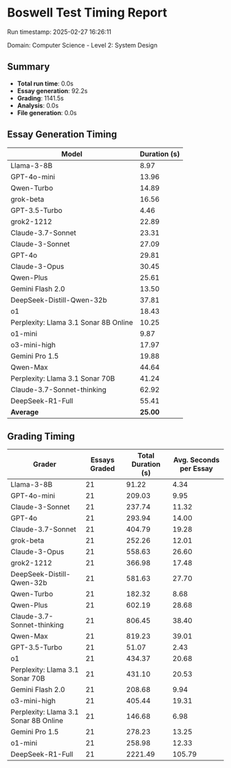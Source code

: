 # Boswell Test Timing Report

Run timestamp: 2025-02-27 16:26:11

Domain: Computer Science - Level 2: System Design

## Summary

- **Total run time**: 0.0s
- **Essay generation**: 92.2s
- **Grading**: 1141.5s
- **Analysis**: 0.0s
- **File generation**: 0.0s

## Essay Generation Timing

| Model | Duration (s) |
|-------|-------------|
| Llama-3-8B | 8.97 |
| GPT-4o-mini | 13.96 |
| Qwen-Turbo | 14.89 |
| grok-beta | 16.56 |
| GPT-3.5-Turbo | 4.46 |
| grok2-1212 | 22.89 |
| Claude-3.7-Sonnet | 23.31 |
| Claude-3-Sonnet | 27.09 |
| GPT-4o | 29.81 |
| Claude-3-Opus | 30.45 |
| Qwen-Plus | 25.61 |
| Gemini Flash 2.0 | 13.50 |
| DeepSeek-Distill-Qwen-32b | 37.81 |
| o1 | 18.43 |
| Perplexity: Llama 3.1 Sonar 8B Online | 10.25 |
| o1-mini | 9.87 |
| o3-mini-high | 17.97 |
| Gemini Pro 1.5 | 19.88 |
| Qwen-Max | 44.64 |
| Perplexity: Llama 3.1 Sonar 70B | 41.24 |
| Claude-3.7-Sonnet-thinking | 62.92 |
| DeepSeek-R1-Full | 55.41 |
| **Average** | **25.00** |

## Grading Timing

| Grader | Essays Graded | Total Duration (s) | Avg. Seconds per Essay |
|--------|---------------|-------------------|------------------------|
| Llama-3-8B | 21 | 91.22 | 4.34 |
| GPT-4o-mini | 21 | 209.03 | 9.95 |
| Claude-3-Sonnet | 21 | 237.74 | 11.32 |
| GPT-4o | 21 | 293.94 | 14.00 |
| Claude-3.7-Sonnet | 21 | 404.79 | 19.28 |
| grok-beta | 21 | 252.26 | 12.01 |
| Claude-3-Opus | 21 | 558.63 | 26.60 |
| grok2-1212 | 21 | 366.98 | 17.48 |
| DeepSeek-Distill-Qwen-32b | 21 | 581.63 | 27.70 |
| Qwen-Turbo | 21 | 182.32 | 8.68 |
| Qwen-Plus | 21 | 602.19 | 28.68 |
| Claude-3.7-Sonnet-thinking | 21 | 806.45 | 38.40 |
| Qwen-Max | 21 | 819.23 | 39.01 |
| GPT-3.5-Turbo | 21 | 51.07 | 2.43 |
| o1 | 21 | 434.37 | 20.68 |
| Perplexity: Llama 3.1 Sonar 70B | 21 | 431.10 | 20.53 |
| Gemini Flash 2.0 | 21 | 208.68 | 9.94 |
| o3-mini-high | 21 | 405.44 | 19.31 |
| Perplexity: Llama 3.1 Sonar 8B Online | 21 | 146.68 | 6.98 |
| Gemini Pro 1.5 | 21 | 278.23 | 13.25 |
| o1-mini | 21 | 258.98 | 12.33 |
| DeepSeek-R1-Full | 21 | 2221.49 | 105.79 |